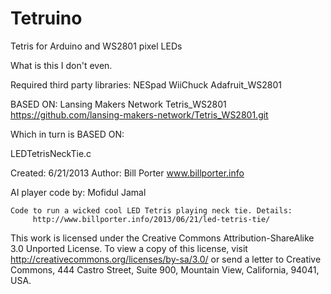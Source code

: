 Tetruino
========
Tetris for Arduino and WS2801 pixel LEDs

What is this I don't even.

Required third party libraries:
NESpad
WiiChuck
Adafruit_WS2801


BASED ON:
Lansing Makers Network Tetris_WS2801
https://github.com/lansing-makers-network/Tetris_WS2801.git

Which in turn is BASED ON:

 LEDTetrisNeckTie.c

 Created: 6/21/2013 
  Author: Bill Porter
    www.billporter.info

   AI player code by: Mofidul Jamal

    Code to run a wicked cool LED Tetris playing neck tie. Details:              
         http://www.billporter.info/2013/06/21/led-tetris-tie/

This work is licensed under the Creative Commons Attribution-ShareAlike 3.0 Unported License.
To view a copy of this license, visit http://creativecommons.org/licenses/by-sa/3.0/ or
send a letter to Creative Commons, 444 Castro Street, Suite 900, Mountain View, California, 94041, USA.

 
